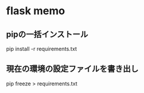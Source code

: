 # flask memo

## pipの一括インストール
pip install -r requirements.txt

## 現在の環境の設定ファイルを書き出し
pip freeze > requirements.txt